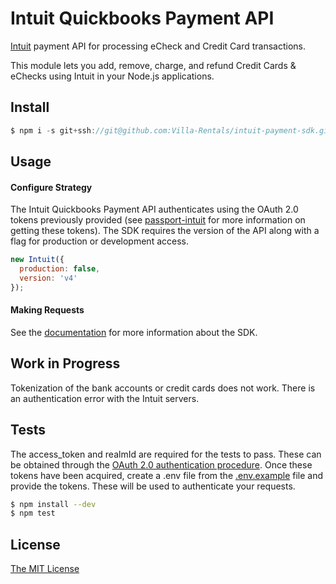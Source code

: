 # Intuit Quickbooks Payment API

[Intuit](http://intuit.com/) payment API for processing eCheck and Credit Card transactions.

This module lets you add, remove, charge, and refund Credit Cards & eChecks using Intuit in your Node.js applications.

## Install

```js
$ npm i -s git+ssh://git@github.com:Villa-Rentals/intuit-payment-sdk.git

```

## Usage

#### Configure Strategy

The Intuit Quickbooks Payment API authenticates using the OAuth 2.0 tokens previously provided (see [passport-intuit](https://github.com/Villa-Rentals/passport-intuit) for more information on getting these tokens). The SDK requires the version of the API along with a flag for production or development access.

```js
new Intuit({
  production: false,
  version: 'v4'
});
```

#### Making Requests

See the [documentation](https://villa-rentals.github.io/intuit-payment-sdk/) for more information about the SDK.

## Work in Progress

Tokenization of the bank accounts or credit cards does not work. There is an authentication error with the Intuit servers.

## Tests

The access_token and realmId are required for the tests to pass. These can be obtained through the [OAuth 2.0 authentication procedure](https://developer.intuit.com/docs/00_quickbooks_online/2_build/10_authentication_and_authorization). Once these tokens have been acquired, create a .env file from the [.env.example](.env.example) file and provide the tokens. These will be used to authenticate your requests.

```bash
$ npm install --dev
$ npm test
```
## License

[The MIT License](http://opensource.org/licenses/MIT)
